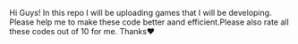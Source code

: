 Hi Guys! In this repo I will be uploading games that I will be developing. Please help me to make these code better aand efficient.Please also rate all these codes out of 10 for me. Thanks❤️ 
